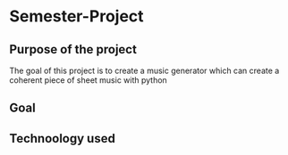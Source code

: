 # Semester-Project

## Purpose of the project
The goal of this project is to create a music generator which can create a coherent piece of sheet music with python

##  Goal


## Technoology used

